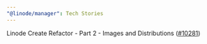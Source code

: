 ```yaml
---
"@linode/manager": Tech Stories
---
```


Linode Create Refactor - Part 2 - Images and Distributions ([#10281](https://github.com/linode/manager/pull/10281))
